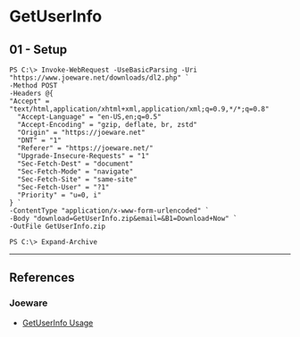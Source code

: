 # GetUserInfo

## 01 - Setup

```
PS C:\> Invoke-WebRequest -UseBasicParsing -Uri "https://www.joeware.net/downloads/dl2.php" `
-Method POST `
-Headers @{
"Accept" = "text/html,application/xhtml+xml,application/xml;q=0.9,*/*;q=0.8"
  "Accept-Language" = "en-US,en;q=0.5"
  "Accept-Encoding" = "gzip, deflate, br, zstd"
  "Origin" = "https://joeware.net"
  "DNT" = "1"
  "Referer" = "https://joeware.net/"
  "Upgrade-Insecure-Requests" = "1"
  "Sec-Fetch-Dest" = "document"
  "Sec-Fetch-Mode" = "navigate"
  "Sec-Fetch-Site" = "same-site"
  "Sec-Fetch-User" = "?1"
  "Priority" = "u=0, i"
} `
-ContentType "application/x-www-form-urlencoded" `
-Body "download=GetUserInfo.zip&email=&B1=Download+Now" `
-OutFile GetUserInfo.zip
```

```
PS C:\> Expand-Archive
```

---
## References

### Joeware

- [GetUserInfo Usage](https://www.joeware.net/freetools/tools/getuserinfo/index.htm)